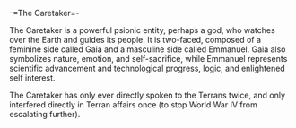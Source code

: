 -=The Caretaker=-

The Caretaker is a powerful psionic entity, perhaps a god, who watches over the Earth and guides its people. It is two-faced, composed of a feminine side called Gaia and a masculine side called Emmanuel. Gaia also symbolizes nature, emotion, and self-sacrifice, while Emmanuel represents scientific advancement and technological progress, logic, and enlightened self interest.

The Caretaker has only ever directly spoken to the Terrans twice, and only interfered directly in Terran affairs once (to stop World War IV from escalating further).
